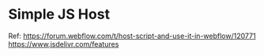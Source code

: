 # Simple JS Host

Ref:
https://forum.webflow.com/t/host-script-and-use-it-in-webflow/120771
https://www.jsdelivr.com/features
